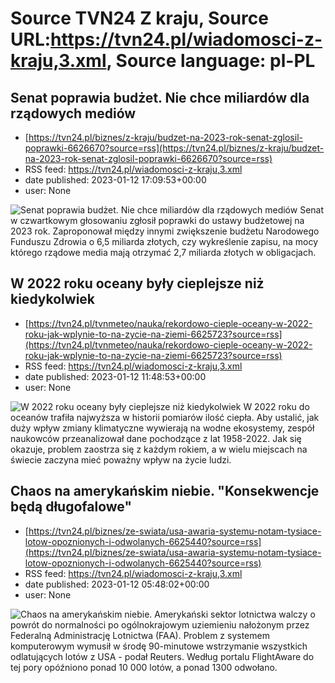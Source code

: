 # Source TVN24 Z kraju, Source URL:https://tvn24.pl/wiadomosci-z-kraju,3.xml, Source language: pl-PL

## Senat poprawia budżet. Nie chce miliardów dla rządowych mediów
 - [https://tvn24.pl/biznes/z-kraju/budzet-na-2023-rok-senat-zglosil-poprawki-6626670?source=rss](https://tvn24.pl/biznes/z-kraju/budzet-na-2023-rok-senat-zglosil-poprawki-6626670?source=rss)
 - RSS feed: https://tvn24.pl/wiadomosci-z-kraju,3.xml
 - date published: 2023-01-12 17:09:53+00:00
 - user: None

<img alt="Senat poprawia budżet. Nie chce miliardów dla rządowych mediów" src="https://tvn24.pl/biznes/najnowsze/cdn-zdjecie-5fzye5-senat-6626770/alternates/LANDSCAPE_1280" />
    Senat w czwartkowym głosowaniu zgłosił poprawki do ustawy budżetowej na 2023 rok. Zaproponował między innymi zwiększenie budżetu Narodowego Funduszu Zdrowia o 6,5 miliarda złotych, czy wykreślenie zapisu, na mocy którego rządowe media mają otrzymać 2,7 miliarda złotych w obligacjach.

## W 2022 roku oceany były cieplejsze niż kiedykolwiek
 - [https://tvn24.pl/tvnmeteo/nauka/rekordowo-cieple-oceany-w-2022-roku-jak-wplynie-to-na-zycie-na-ziemi-6625723?source=rss](https://tvn24.pl/tvnmeteo/nauka/rekordowo-cieple-oceany-w-2022-roku-jak-wplynie-to-na-zycie-na-ziemi-6625723?source=rss)
 - RSS feed: https://tvn24.pl/wiadomosci-z-kraju,3.xml
 - date published: 2023-01-12 11:48:53+00:00
 - user: None

<img alt="W 2022 roku oceany były cieplejsze niż kiedykolwiek" src="https://tvn24.pl/tvnmeteo/najnowsze/cdn-zdjecie-wlz4dk-zjawisko-la-nina-4945515/alternates/LANDSCAPE_1280" />
    W 2022 roku do oceanów trafiła najwyższa w historii pomiarów ilość ciepła. Aby ustalić, jak duży wpływ zmiany klimatyczne wywierają na wodne ekosystemy, zespół naukowców przeanalizował dane pochodzące z lat 1958-2022. Jak się okazuje, problem zaostrza się z każdym rokiem, a w wielu miejscach na świecie zaczyna mieć poważny wpływ na życie ludzi.

## Chaos na amerykańskim niebie. "Konsekwencje będą długofalowe"
 - [https://tvn24.pl/biznes/ze-swiata/usa-awaria-systemu-notam-tysiace-lotow-opoznionych-i-odwolanych-6625440?source=rss](https://tvn24.pl/biznes/ze-swiata/usa-awaria-systemu-notam-tysiace-lotow-opoznionych-i-odwolanych-6625440?source=rss)
 - RSS feed: https://tvn24.pl/wiadomosci-z-kraju,3.xml
 - date published: 2023-01-12 05:48:02+00:00
 - user: None

<img alt="Chaos na amerykańskim niebie. " src="https://tvn24.pl/biznes/najnowsze/cdn-zdjecie-0wg8yk-usa-loty-6624783/alternates/LANDSCAPE_1280" />
    Amerykański sektor lotnictwa walczy o powrót do normalności po ogólnokrajowym uziemieniu nałożonym przez Federalną Administrację Lotnictwa (FAA). Problem z systemem komputerowym wymusił w środę 90-minutowe wstrzymanie wszystkich odlatujących lotów z USA - podał Reuters. Według portalu FlightAware do tej pory opóźniono ponad 10 000 lotów, a ponad 1300 odwołano.
